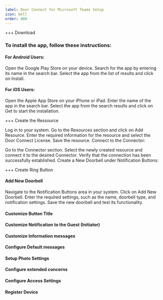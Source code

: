 ```yaml
---
label: Door Connect for Microsoft Teams Setup
icon: bell
order: 800
---
```


+++ Download

### To install the app, follow these instructions:

#### For Android Users:

Open the Google Play Store on your device.
Search for the app by entering its name in the search bar.
Select the app from the list of results and click on Install.

#### For iOS Users:

Open the Apple App Store on your iPhone or iPad.
Enter the name of the app in the search bar.
Select the app from the search results and click on Get to start the installation.

+++ Create the Ressource

Log in to your system.
Go to the Resources section and click on Add Resource.
Enter the required information for the resource and select the Door Connect License.
Save the resource.
Connect to the Connector:

Go to the Connector section.
Select the newly created resource and connect it to the desired Connector.
Verify that the connection has been successfully established.
Create a New Doorbell under Notification Buttons:


+++ Create Ring Button

#### Add New Doorbell

Navigate to the Notification Buttons area in your system.
Click on Add New Doorbell.
Enter the required settings, such as the name, doorbell type, and notification settings.
Save the new doorbell and test its functionality.

#### Customize Button Title


#### Customize Notification to the Guest (Initiator)



#### Customize Information messages



#### Configure Default messages



#### Setup Photo Settings



#### Configure extended concerns



#### Configure Access Settings




#### Register Device

